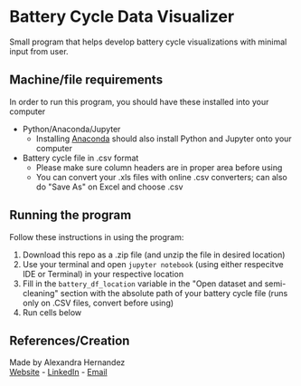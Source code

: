 # Battery Cycle Data Visualizer
Small program that helps develop battery cycle visualizations with minimal input from user. 

## Machine/file requirements
In order to run this program, you should have these installed into your computer
- Python/Anaconda/Jupyter
  - Installing [Anaconda](https://www.anaconda.com/download) should also install Python and Jupyter onto your computer
- Battery cycle file in .csv format
  - Please make sure column headers are in proper area before using
  - You can convert your .xls files with online .csv converters; can also do "Save As" on Excel and choose .csv
 
## Running the program
Follow these instructions in using the program:
1. Download this repo as a .zip file (and unzip the file in desired location)
2. Use your terminal and open `jupyter notebook` (using either respecitve IDE or Terminal) in your respective location
3. Fill in the `battery_df_location` variable in the "Open dataset and semi-cleaning" section with the absolute path of your battery cycle file (runs only on .CSV files, convert before using)
4. Run cells below

## References/Creation
Made by Alexandra Hernandez </br>
[Website](https://alexavndra.github.io) - [LinkedIn](https://linkedin.com/in/alexavndrarh) - [Email](mailto:arh003@ucsd.edu)
